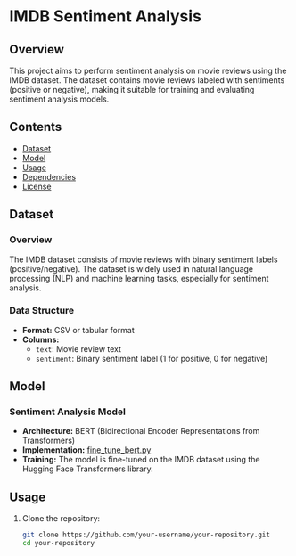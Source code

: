 # IMDB Sentiment Analysis

## Overview

This project aims to perform sentiment analysis on movie reviews using the IMDB dataset. The dataset contains movie reviews labeled with sentiments (positive or negative), making it suitable for training and evaluating sentiment analysis models.

## Contents

- [Dataset](#dataset)
- [Model](#model)
- [Usage](#usage)
- [Dependencies](#dependencies)
- [License](#license)

## Dataset

### Overview

The IMDB dataset consists of movie reviews with binary sentiment labels (positive/negative). The dataset is widely used in natural language processing (NLP) and machine learning tasks, especially for sentiment analysis.

### Data Structure

- **Format:** CSV or tabular format
- **Columns:**
  - `text`: Movie review text
  - `sentiment`: Binary sentiment label (1 for positive, 0 for negative)

## Model

### Sentiment Analysis Model

- **Architecture:** BERT (Bidirectional Encoder Representations from Transformers)
- **Implementation:** [fine_tune_bert.py](fine_tune_bert.py)
- **Training:** The model is fine-tuned on the IMDB dataset using the Hugging Face Transformers library.

## Usage

1. Clone the repository:
   ```bash
   git clone https://github.com/your-username/your-repository.git
   cd your-repository
